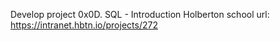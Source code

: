 Develop project
0x0D. SQL - Introduction
Holberton school
url: https://intranet.hbtn.io/projects/272
